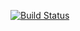 [![Build Status](https://travis-ci.org/andreluizf/spring-boot.svg?branch=master)](https://travis-ci.org/andreluizf/spring-boot)
